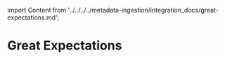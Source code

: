 import Content from '../../../../metadata-ingestion/integration_docs/great-expectations.md';

# Great Expectations

<Content />